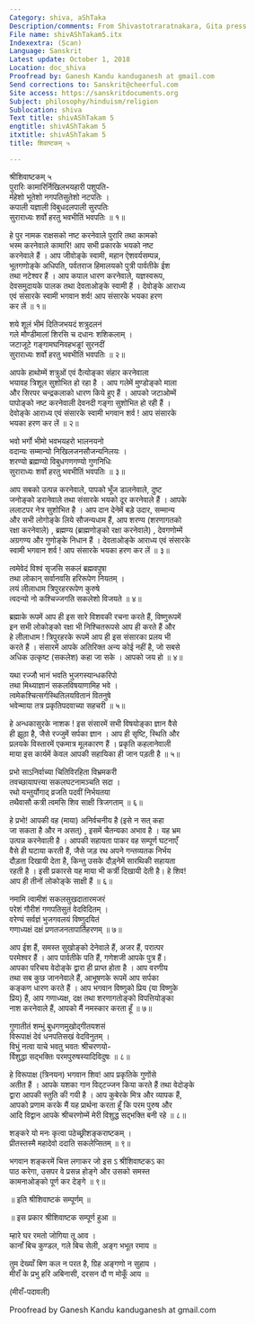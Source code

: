 ```yaml
---
Category: shiva, aShTaka
Description/comments: From Shivastotraratnakara, Gita press
File name: shivAShTakam5.itx
Indexextra: (Scan)
Language: Sanskrit
Latest update: October 1, 2018
Location: doc_shiva
Proofread by: Ganesh Kandu kanduganesh at gmail.com
Send corrections to: Sanskrit@cheerful.com
Site access: https://sanskritdocuments.org
Subject: philosophy/hinduism/religion
Sublocation: shiva
Text title: shivAShTakam 5
engtitle: shivAShTakam 5
itxtitle: shivAShTakam 5
title: शिवाष्टकम् ५

---
```

  
 श्रीशिवाष्टकम् ५   
पुरारिः कामारिर्निखिलभयहारी पशुपति-  
र्महेशो भूतेशो नगपतिसुतेशो नटपतिः ।  
कपाली यज्ञाली विबुधदलपाली सुरपतिः  
सुराराध्यः शर्वो हरतु भवभीतिं भवपतिः ॥ १॥  
  
हे पुर नामक राक्षसको नष्ट करनेवाले पुरारि तथा कामको  
भस्म करनेवाले कामारि! आप सभी प्रकारके भयको नष्ट  
करनेवाले हैं । आप जीवोङ्के स्वामी, महान ऐशवर्यसम्पन्न,  
भूतगणोङ्के अधिपति, पर्वतराज हिमालयको पुत्री पार्वतीके ईश  
तथा नटेश्वर हैं । आप कपाल धारण करनेवाले, यज्ञस्वरूप,  
देवसमुदायके पालक तथा देवताओङ्के स्वामी हैं । देवोङ्के आराध्य  
एवं संसारके स्वामी भगवान शर्व! आप संसारके भयका हरण  
कर लें ॥ १॥  
  
शये शूलं भीमं दितिजभयदं शत्रुदलनं  
गले मौण्डीमालां शिरसि च दधानः शशिकलाम् ।  
जटाजूटे गङ्गामघनिवहभङ्रां सुरनदीं  
सुराराध्यः शर्वो हरतु भवभीतिं भवपतिः ॥ २॥  
  
आपके हाथोम्में शत्रुओं एवं दैत्योङ्का संहार करनेवाला  
भयावह त्रिशूल सुशोभित हो रहा है । आप गलेमें मुण्डोङ्को माला  
और सिरपर चन्द्रकलाको धारण किये हुए हैं । आपको जटाओम्में  
पापोङ्को नष्ट करनेवाली देवनदी गङ्गा सुशोभित हो रही हैं ।  
देवोङ्के आराध्य एवं संसारके स्वामी भगवान शर्व ! आप संसारके  
भयका हरण कर लें ॥ २॥  
  
भवो भर्गो भीमो भवभयहरो भालनयनो  
वदान्यः सम्मान्यो निखिलजनसौजन्यनिलयः ।  
शरण्यो ब्रह्मण्यो विबुधगणगण्यो गुणनिधिः  
सुराराध्यः शर्वो हरतु भवभीतिं भवपतिः ॥ ३॥  
  
आप सबको उत्पन्न करनेवाले, पापको भूँज डालनेवाले, दुष्ट  
जनोङ्को डरानेवाले तथा संसारके भयको दूर करनेवाले हैं । आपके  
ललाटपर नेत्र सुशोभित है । आप दान देनेमें बड़े उदार, सम्मान्य  
और सभी लोगोङ्के लिये सौजन्यधाम हैं, आप शरण्य (शरणागतको  
रक्षा करनेवाले) , ब्रह्मण्य (ब्राह्मणोङ्को रक्षा करनेवाले) , देवगणोम्में  
अग्रगण्य और गुणोङ्के निधान हैं । देवताओङ्के आराध्य एवं संसारके  
स्वामी भगवान शर्व ! आप संसारके भयका हरण कर लें ॥ ३॥  
  
त्वमेवेदं विश्वं सृजसि सकलं ब्रह्मवपुषा  
तथा लोकान् सर्वानवसि हरिरूपेण नियतम् ।  
लयं लीलाधाम त्रिपुरहररूपेण कुरुषे  
त्वदन्यो नो कश्चिज्जगति सकलेशो विजयते ॥ ४॥  
  
ब्रह्माके रूपमें आप ही इस सारे विशवकी रचना करते हैं, विष्णुरूपमें  
इन सभी लोकोङ्को रक्षा भी निश्चितरूपसे आप ही करते हैं और  
हे लीलाधाम ! त्रिपुरहरके रूपमें आप ही इस संसारका प्रलय भी  
करते हैं । संसारमें आपके अतिरिक्त अन्य कोई नहीं है, जो सबसे  
अधिक उत्कृष्ट (सकलेश) कहा जा सके । आपको जय हो ॥ ४॥  
  
यथा रज्जौ भानं भवति भुजगस्यान्धकरिपो  
तथा मिथ्याज्ञानं सकलविषयाणामिह भवे ।  
त्वमेकश्चित्सर्गस्थितिलयवितानं वितनुषे  
भवेन्माया तत्र प्रकृतिपदवाच्या सहचरी ॥ ५॥  
  
हे अन्धकासुरके नाशक ! इस संसारमें सभी विषयोङ्का ज्ञान वैसे  
ही झूठा है, जैसे रज्जुमें सर्पका ज्ञान । आप ही सृष्टि, स्थिति और  
प्रलयके विस्तारमें एकमात्र मूलकारण हैं । प्रकृति कहलानेवाली  
माया इस कार्यमें केवल आपकी सहायिका ही जान पड़ती है ॥ ५॥  
  
प्रभो साऽनिर्वाच्या चितिविरहिता विभ्रमकरी  
तवच्छायापत्त्या सकलघटनामञ्चति सदा ।  
रथो यन्तुर्योगाद् व्रजति पदवीं निर्भयतया  
तथैवासौ कत्री त्वमसि शिव साक्षी त्रिजगताम् ॥ ६॥  
  
हे प्रभो! आपकी वह (माया) अनिर्वचनीय है (इसे न सत् कहा  
जा सकता है और न असत्) , इसमें चैतन्यका अभाव है । यह भ्रम  
उत्पन्न करनेवाली है । आपकी सहायता पाकर वह सम्पूर्ण घटनाएँ  
वैसे ही घटाया करती हैं, जैसे जड़ रथ अपने गन्तव्यतक निर्भय  
दौड़ता दिखायी देता है, किन्तु उसके दौड़्नेमें सारथिकी सहायता  
रहती है । इसी प्रकारसे यह माया भी कर्त्री दिखायी देती है। हे शिव!  
आप ही तीनों लोकोङ्के साक्षी हैं ॥ ६॥  
  
नमामि त्वामीशं सकलसुखदातारमजरं  
परेशं गौरीशं गणपतिसुतं वेदविदितम् ।  
वरेण्यं सर्वज्ञं भुजगवलयं विष्णुदयितं  
गणाध्यक्षं दक्षं प्रणतजनतापार्तिहरणम् ॥ ७॥  
  
आप ईश हैं, समस्त सुखोङ्को देनेवाले हैं, अजर हैं, परात्पर  
परमेश्वर हैं । आप पार्वतीके पति हैं, गणेशजी आपके पुत्र हैं।  
आपका परिचय वेदोङ्के द्वारा ही प्राप्त होता है । आप वरणीय  
तथा सब कुछ जाननेवाले हैं, आभूषणके रूपमें आप सर्पका  
कङ्कण धारण करते हैं । आप भगवान विष्णुको प्रिय (या विष्णुके  
प्रिय) हैं, आप गणाध्यक्ष, दक्ष तथा शरणागतोङ्को विपत्तियोङ्का  
नाश करनेवाले हैं, आपको मैं नमस्कार करता हूँ ॥ ७॥  
  
गुणातीतं शम्भुं बुधगणमुखोद्गीतयशसं  
विरूपाक्षं देवं धनपतिसखं वेदविनुतम् ।  
विभुं नत्वा याचे भवतु भवतः श्रीचरणयो-  
र्विशुद्धा सद्भक्तिः परमपुरुषस्यादिविदुषः ॥ ८॥  
  
हे विरूपाक्ष (त्रिनयन) भगवान शिव! आप प्रकृतिके गुणोंसे  
अतीत हैं  । आपके यशका गान विद्टज्जन किया करते हैं तथा वेदोङ्के  
द्वारा आपकी स्तुति की गयी है । आप कुबेरके मित्र और व्यापक हैं,  
आपको प्रणाम करके मैं यह प्रार्थना करता हूँ कि परम पुरुष और  
आदि विद्वान आपके श्रीचरणोम्में मेरी विशुद्ध सद्भक्ति बनी रहे ॥ ८॥  
  
शङ्करे यो मनः कृत्वा पठेच्छ्रीशङ्कराष्टकम् ।  
प्रीतस्तस्मै महादेवो ददाति सकलेप्सितम् ॥ ९॥  
  
भगवान शङ्करमें चित्त लगाकर जो इस ऽ श्रीशिवाष्टकऽ का  
पाठ करेगा, उसपर वे प्रसन्न होङ्गे और उसको समस्त  
कामनाओङ्को पूर्ण कर देङ्गे ॥ ९॥  
  
॥ इति श्रीशिवाष्टकं सम्पूर्णम् ॥  
  
॥ इस प्रकार श्रीशिवाष्टक सम्पूर्ण हुआ ॥  
  
म्हारे घर रमतो जोगिया तू आव ।  
कानाँ बिच कुण्डल, गले बिच सेली, अङ्ग भभूत रमाय ॥  
  
तुम देख्याँ बिण कल न परत है, ग्रिह अङ्गणो न सुहाय ।  
मीराँ के प्रभु हरि अबिनासी, दरसन दौ ण मोकूँ आय ॥  
  
(मीराँ-पदावली)  
  
  
Proofread by Ganesh Kandu kanduganesh at gmail.com  
  

